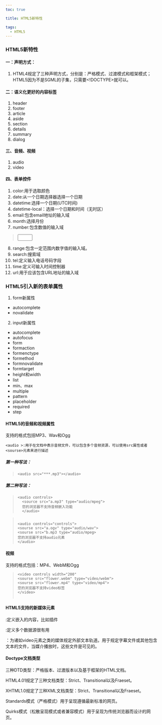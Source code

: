 ```yaml
---
toc: true

title: HTML5新特性

tags: 
  - HTML5
---
```


### HTML5新特性

<!--more -->

#### 一：声明方式：

1. HTML4规定了三种声明方式，分别是：严格模式、过渡模式和框架模式；HTML5因为不是SGML的子集，只需要<!DOCTYPE>就可以。**<!DOCTYPE html>**

#### 二：语义化更好的内容标签

1. header
2. footer
3. article
4. aside
5. section
6. details
7. summary
8. dialog

#### 三、音频、视频

1. audio
2. video

#### 四、表单控件

1. color:用于选取颜色
2. date:从一个日期选择器选择一个日期
3. datetime:选择一个日期(UTC时间)
4. datetime-local：选择一个日期和时间（无时区）
5. email:包含email地址的输入域
6. month:选择月份
7. number:包含数值的输入域

> <input type="number" name="quantity" min="1" max="5">

8. range:包含一定范围内数字值的输入域。
9. search:搜索域
10. tel:定义输入电话号码字段
11. time:定义可输入时间控制器
12. url:用于应该包含URL地址的输入域

### HTML5引入新的表单属性

1. form新属性

- autocomplete
- novalidate

2. input新属性

- autocomplete
- autofocus
- form
- formaction
- formenctype
- formethod
- formnovalidate
- formtarget
- height和width
- list
- min、max
- multiple
- pattern
- placeholder
- required
- step

#### HTML5的音频和视频属性

支持的格式包括MP3、Wav和Ogg

```<audio >:用于在文档中表示音频文件，可以包含多个音频资源，可以使用src属性或者<sourse>元素来进行描述```

##### 第一种写法：

> ```<audio src="***.mp3"></audio>```

##### 第二种写法：

> ```
> <audio controls>
>   <source src="a.mp3" type="audio/mpeg">
>   您的浏览器不支持音频嵌入功能
>   </audio>
> ```
>
> 

> ```
> 
> <audio controls="controls">
> <sourse src="a.ogv" type="audio/wav">
> <sourse src="b.mp3 type="audio/mpeg>
> 您的浏览器不支持audio元素
> </audio>
> 
> ```
>
> 

#### 视频

支持的格式包括：MP4、WebM和Ogg

> ```
> <video controls width="200"
> <sourse src="flower.webm" type="video/webm">
> <sourse src="flower.mp4" type="video/mp4">
> 您的浏览器不支持video标签
> </video>
> 
> 
> ```
>
> 

#### HTML5支持的新媒体元素

**<embeb>**:定义嵌入的内容，比如插件

> <embeb type="video/quicktime" src="Fishing.mov">

**<source>**:定义多个数据源很有用

**<track>**：为诸如video元素之类的媒体规定外部文本轨道。用于规定字幕文件或其他包含文本的文件，当媒介播放时，这些文件是可见的。

#### Doctype文档类型

三种DTD类型：严格版本、过渡版本以及基于框架的HTML文档。

HTML4.01规定了三种文档类型：Strict、Transitional以及Fraeset。

XHTML1.0规定了三种XML文档类型：Strict、Transitional以及Fraeset。

Standards模式（严格模式）用于呈现遵循最新标准的网页。

Quirks模式（松散呈现模式或者兼容模式）用于呈现为传统浏览器而设计的网页。

